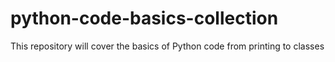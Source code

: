 # python-code-basics-collection
This repository will cover the basics of Python code from printing to classes
